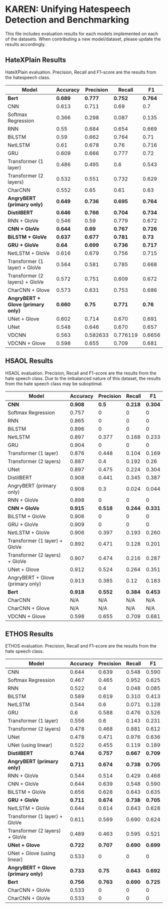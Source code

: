# KAREN: Unifying Hatespeech Detection and Benchmarking

This file includes evaluation results for each models implemented on each of the datasets. When contributing a new model/dataset, please update the results accordingly.

## HateXPlain Results
HateXPlain evaluation. Precision, Recall and F1-score are the results from the hatespeech class.

| Model	| Accuracy	| Precision	| Recall | F1|
| ------| ----------| ----------| -------| --|
| **Bert**| **0.689**| 	**0.777**	| **0.752**| 	**0.764**|
| CNN	| 0.613	| 0.711	| 0.69	| 0.7|
| Softmax Regression	| 0.366	| 0.298	| 0.087	| 0.135|
| RNN	| 0.55	| 0.684| 	0.654| 	0.669|
| BiLSTM| 	0.59| 	0.662| 	0.764| 	0.71|
| NetLSTM	| 0.61| 	0.678| 	0.76| 	0.716|
| GRU	| 0.609	| 0.666	| 0.777	| 0.72|
| Transformer (1 layer)	| 0.486| 	0.495	| 0.6	| 0.543|
| Transformer (2 layers)| 	0.532| 	0.551	| 0.732| 	0.629|
| CharCNN | 0.552 | 0.65 | 0.61 | 0.63 |
| **AngryBERT (primary only)** | **0.649** | **0.736** | **0.695** | **0.764** |
| **DistilBERT** | **0.646** | **0.766** | **0.704** | **0.734** |
| RNN + GloVe	| 0.546| 	0.59	| 0.779	| 0.672|
| **CNN + GloVe**	| **0.644**	| **0.69** | **0.767**| **0.726**|
| **BiLSTM + GloVe**	| **0.637**| 	**0.677**	| **0.781**| 	**0.73**|
| **GRU + GloVe**| **0.64**| 	**0.699**	| **0.736** | **0.717** |
| NetLSTM + GloVe	| 0.616| 	0.679| 	0.756| 	0.715|
| Transformer (1 layer) + GloVe	| 0.564	| 0.581	| 0.785	| 0.668|
| Transformer (2 layers) + GloVe| 	0.572| 	0.751| 	0.609	| 0.672|
| CharCNN + Glove | 0.573 | 0.631 | 0.753 | 0.686 |
| **AngryBERT + Glove (primary only)** | **0.660** | **0.75** | **0.771** | **0.76** |
| UNet + Glove | 0.602 | 0.714 | 0.670 | 0.691 |
| UNet | 0.548 | 0.646 | 0.670 |  0.657 |
| VDCNN| 0.563 | 0.582633 | 0.776119 | 0.6656 |
| VDCNN + Glove | 0.598 | 0.655 | 0.709 | 0.681 |

## HSAOL Results
HSAOL evaluation. Precision, Recall and F1-score are the results from the hate speech class. Due to the imbalanced nature of this dataset, the results from the hate speech class may be suboptimal.

| Model	| Accuracy	| Precision	| Recall | F1|
| ------| ----------| ----------| -------| --|
| **CNN**	| **0.908** | **0.5**	| **0.218**	| **0.304**	|
| Softmax Regression	| 0.757	| 0	| 0	| 0 |
| RNN	| 0.865	| 0 | 	0 | 	0|
| BiLSTM| 	0.896| 	0 | 	0 | 	0 |
| NetLSTM	| 0.897| 	0.377 | 	0.168| 	0.233|
| GRU	| 0.904	| 0 | 0	| 0 |
| Transformer (1 layer)	| 0.876 | 0.448 | 0.104 | 0.169	|
| Transformer (2 layers)| 0.887 | 0.4	| 0.192 | 0.26 |
| UNet | 0.897 | 0.475 |  0.224  |  0.304 |
| DistilBERT | 0.908 | 0.441  | 0.345| 0.387 |
| AngryBERT (primary only) | 0.908 | 0.3 | 0.024 | 0.044 |
| RNN + GloVe	| 0.898| 	0	| 0 | 0|
| **CNN + GloVe**	| **0.915**	| **0.518** | **0.244** | **0.331** |
| BiLSTM + GloVe	| 0.906 | 	0	| 0 | 	0 |
| GRU + GloVe | 0.909 | 	0	| 0 | 0 |
| NetLSTM + GloVe	| 0.906 | 	0.397 | 	0.193| 	0.260 |
| Transformer (1 layer) + GloVe	| 0.892	| 0.471	| 0.128	| 0.201 |
| Transformer (2 layers) + GloVe| 0.907 | 0.474 | 0.216 | 0.287
| UNet + Glove | 0.912 | 0.524  | 0.264 | 0.351 |
| AngryBERT + Glove (primary only) |  0.913 | 0.385 | 0.12 | 0.183 |
| **Bert** | **0.918** | **0.552**	| **0.384** | **0.453** |
| CharCNN |  N/A |  N/A |  N/A |  N/A |
| CharCNN + Glove |  N/A |  N/A |  N/A |  N/A |
| VDCNN + Glove | 0.598 | 0.655 | 0.709 | 0.681 |

## ETHOS Results
ETHOS evaluation. Precision, Recall and F1-score are the results from the hate speech class.

| Model	| Accuracy	| Precision	| Recall | F1|
| ------| ----------| ----------| -------| --|
| CNN	| 0.644 | 0.639	| 0.548	| 0.590	|
| Softmax Regression	| 0.467	| 0.465	| 0.952	| 0.625  |
| RNN	| 0.522	| 0.4 |	0.048 |	0.085|
| BiLSTM| 	0.589| 	0.619 | 	0.310 | 	0.413 |
| NetLSTM	| 0.544| 	0.6 | 	0.071| 	0.128 |
| GRU	| 0.6	| 0.588 | 0.476	| 0.526|
| Transformer (1 layer)	| 0.556 | 0.6 | 0.143 | 0.231	|
| Transformer (2 layers)| 0.478 | 0.468	| 0.881 | 0.612 |
| UNet | 0.478 | 0.471 |0.976  | 0.636 |
| UNet (using linear) | 0.522 |  0.455|0.119  | 0.189 |
| **DistilBERT** | **0.744** |  **0.757** | **0.667** |**0.709** |
| **AngryBERT (primary only)** | **0.711**|**0.674**  |**0.738** | **0.705** |
| RNN + GloVe	| 0.544| 	0.514	| 0.429 | 0.468|
| CNN + GloVe	| 0.644 | 0.639 | 0.548 | 0.590 |
| BiLSTM + GloVe	| 0.656 | 	0.628	| 0.643 | 	0.635 |
| **GRU + GloVe** | **0.711** | 	**0.674**	| **0.738** | **0.705** |
| NetLSTM + GloVe	| 0.644 | 	0.614 | 	0.643| 	0.628 |
| Transformer (1 layer) + GloVe	| 0.611	| 0.569	| 0.690	| 0.624 |
| Transformer (2 layers) + GloVe| 0.489 | 0.463 | 0.595 | 0.521
| **UNet + Glove** | **0.722** | **0.707** | **0.690** | **0.699** |
| UNet + Glove (using linear) |0.533 | 0   | 0 |  0|
| **AngryBERT + Glove (primary only)** |  **0.733** | **0.75**  | **0.643** |  **0.692**|
| **Bert** | **0.756** | **0.763**	|  **0.690**| **0.725** |
| CharCNN + GloVe | 0.533 | 	0	| 0 | 0 |
| CharCNN + GloVe	| 0.533 | 	0 | 	0| 	0 |
